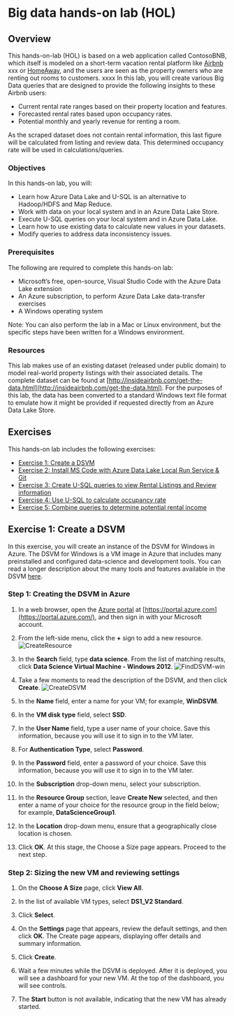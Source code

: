 # Big data hands-on lab (HOL) #
<a name="Overview"></a>
## Overview ##
This hands-on-lab (HOL) is based on a web application called ContosoBNB, which itself is modeled on a short-term vacation rental platform like [Airbnb](https://www.airbnb.com/)
xxx or [HomeAway](https://www.homeaway.com/), and the users are seen as the property owners who are renting out rooms to customers. 
xxxx
In this lab, you will create various Big Data queries that are designed to provide the following insights to these Airbnb users:

+ Current rental rate ranges based on their property location and features.
+ Forecasted rental rates based upon occupancy rates.
+ Potential monthly and yearly revenue for renting a room.

As the scraped dataset does not contain rental information, this last figure will be calculated from listing and review data. This determined occupancy rate will be used in calculations/queries.

### Objectives
In this hands-on lab, you will:
+ Learn how Azure Data Lake and U-SQL is an alternative to Hadoop/HDFS and Map Reduce.
+ Work with data on your local system and in an Azure Data Lake Store.
+ Execute U-SQL queries on your local system and in Azure Data Lake.
+ Learn how to use existing data to calculate new values in your datasets.
+ Modify queries to address data inconsistency issues.

### Prerequisites

The following are required to complete this hands-on lab:

- Microsoft’s free, open-source, Visual Studio Code with the Azure Data Lake extension
- An Azure subscription, to perform Azure Data Lake data-transfer exercises
- A Windows operating system


Note: You can also perform the lab in a Mac or Linux environment, but the specific steps have been written for a Windows environment.

### Resources

This lab makes use of an existing dataset (released under public domain) to model real-world property listings with their associated details. The complete dataset can be found at [http://insideairbnb.com/get-the-data.html](http://insideairbnb.com/get-the-data.html). For the purposes of this lab, the data has been converted to a standard Windows text file format to emulate how it might be provided if requested directly from an Azure Data Lake Store.

## Exercises

This hands-on lab includes the following exercises:

-   [Exercise 1: Create a DSVM](https://github.com/ProwessInfo/AzureUniversityRedShirt/tree/master/Challenges/MachineLearningHOL#Exercise1)
-   [Exercise 2: Install MS Code with Azure Data Lake Local Run Service & Git](https://github.com/ProwessInfo/AzureUniversityRedShirt/tree/master/Challenges/BigDataHOL#Exercise1)
-   [Exercise 3: Create U-SQL queries to view Rental Listings and Review information](https://github.com/ProwessInfo/AzureUniversityRedShirt/tree/master/Challenges/BigDataHOL#Exercise2)
-   [Exercise 4: Use U-SQL to calculate occupancy rate](https://github.com/ProwessInfo/AzureUniversityRedShirt/tree/master/Challenges/BigDataHOL#Exercise3)
-   [Exercise 5: Combine queries to determine potential rental income](https://github.com/ProwessInfo/AzureUniversityRedShirt/tree/master/Challenges/BigDataHOL#Exercise4)



## Exercise 1: Create a DSVM


In this exercise, you will create an instance of the DSVM for Windows in Azure. The DSVM for Windows is a VM image in Azure that includes many preinstalled and configured data-science and development tools. You can read a longer description about the many tools and features available in the DSVM [here](https://azuremarketplace.microsoft.com/en-us/marketplace/apps/microsoft-ads.linux-data-science-vm-ubuntu).


### Step 1: Creating the DSVM in Azure

1.  In a web browser, open the [Azure portal](https://portal.azure.com/) at [https://portal.azure.com](https://portal.azure.com/), and then sign in with your Microsoft account.

2.  From the left-side menu, click the **+** sign to add a new resource.
![CreateResource](img/CreateResource.jpg)
3.  In the **Search** field, type **data science**. From the list of matching results, click **Data Science Virtual Machine - Windows 2012**.
![FindDSVM-win](img/FindDSVM-win.jpg)
4.  Take a few moments to read the description of the DSVM, and then click **Create**.
![CreateDSVM](img/CreateDSVM.jpg)
5.  In the **Name** field, enter a name for your VM; for example, **WinDSVM**.

6.  In the **VM disk type** field, select **SSD**.

7.  In the **User Name** field, type a user name of your choice. Save this information, because you will use it to sign in to the VM later.

8.  For **Authentication Type**, select **Password**.

9.  In the **Password** field, enter a password of your choice. Save this information, because you will use it to sign in to the VM later.

10.  In the **Subscription** drop-down menu, select your subscription.

11.  In the **Resource Group** section, leave **Create New** selected, and then enter a name of your choice for the resource group in the field below; for example, **DataScienceGroup1**.

12.  In the **Location** drop-down menu, ensure that a geographically close location is chosen.

13.  Click **OK**.
At this stage, the Choose a Size page appears. Proceed to the next step.

### Step 2: Sizing the new VM and reviewing settings

1.  On the **Choose A Size** page, click **View All**.

2.  In the list of available VM types, select **DS1_V2 Standard**.

3.  Click **Select**.

4.  On the **Settings** page that appears, review the default settings, and then click **OK**. The Create page appears, displaying offer details and summary information.

5.  Click **Create**.

6.  Wait a few minutes while the DSVM is deployed. After it is deployed, you will see a dashboard for your new VM. At the top of the dashboard, you will see controls.

7.  The **Start** button is not available, indicating that the new VM has already started.
<!--stackedit_data:
eyJoaXN0b3J5IjpbLTE4NDE3ODAxODVdfQ==
-->